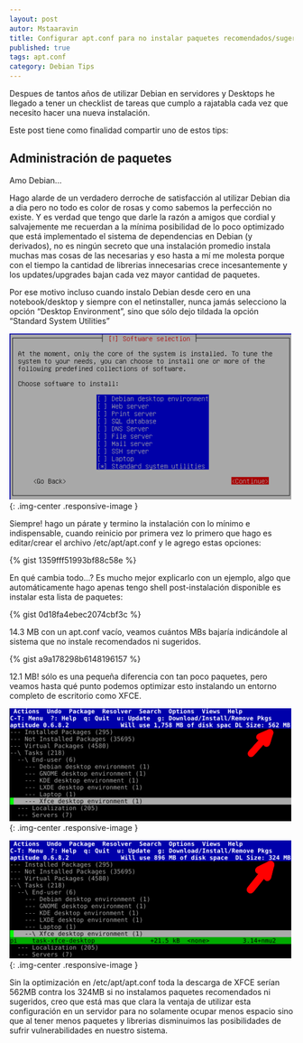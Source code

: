 ```yaml
---
layout: post
autor: Mstaaravin
title: Configurar apt.conf para no instalar paquetes recomendados/sugeridos en Debian
published: true
tags: apt.conf
category: Debian Tips
---
```


Despues de tantos años de utilizar Debian en servidores y Desktops he llegado a tener un checklist de tareas que cumplo a rajatabla cada vez que necesito hacer una nueva instalación.

Este post tiene como finalidad compartir uno de estos tips:

## Administración de paquetes 

Amo Debian… 

Hago alarde de un verdadero derroche de satisfacción al utilizar Debian dia a dia pero no todo es color de rosas y como sabemos la perfección no existe.
Y es verdad que tengo que darle la razón a amigos que cordial y salvajemente me recuerdan a la mínima posibilidad de lo poco optimizado que está implementado el sistema de dependencias en Debian (y derivados), no es ningún secreto que una instalación promedio instala muchas mas cosas de las necesarias y eso hasta a mí me molesta porque con el tiempo la cantidad de librerias innecesarias crece incesantemente y los updates/upgrades bajan cada vez mayor cantidad de paquetes.

Por ese motivo incluso cuando instalo Debian desde cero en una notebook/desktop y siempre con el netinstaller, nunca jamás selecciono la opción “Desktop Environment”, sino que sólo dejo tildada la opción “Standard System Utilities”

![](/public/img/Wheezy-Virtual-Machine_501-500x294.png){: .img-center .responsive-image }

Siempre! hago un párate y termino la instalación con lo mínimo e indispensable, cuando reinicio por primera vez lo primero que hago es editar/crear el archivo /etc/apt/apt.conf y le agrego estas opciones:

{% gist 1359fff51993bf88c58e %}

En qué cambia todo…?
Es mucho mejor explicarlo con un ejemplo, algo que automáticamente hago apenas tengo shell post-instalación disponible es instalar esta lista de paquetes:

{% gist 0d18fa4ebec2074cbf3c %}

14.3 MB con un apt.conf vacío, veamos cuántos MBs bajaría indicándole al sistema que no instale recomendados ni sugeridos.

{% gist a9a178298b6148196157 %}

12.1 MB! sólo es una pequeña diferencia con tan poco paquetes, pero veamos hasta qué punto podemos optimizar esto instalando un entorno completo de escritorio como XFCE.

![](/public/img/Selection_006-500x200.png){: .img-center .responsive-image }

![](/public/img/Selection_007-500x209.png){: .img-center .responsive-image }

Sin la optimización en /etc/apt/apt.conf toda la descarga de XFCE serían 562MB contra los 324MB si no instalamos paquetes recomendados ni sugeridos, creo que está mas que clara la ventaja de utilizar esta configuración en un servidor para no solamente ocupar menos espacio sino que al tener menos paquetes y librerias disminuimos las posibilidades de sufrir vulnerabilidades en nuestro sistema.

